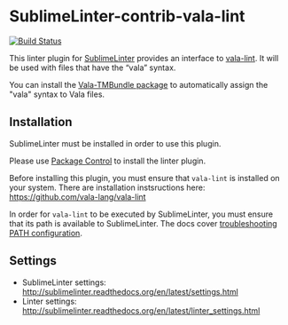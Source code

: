 SublimeLinter-contrib-vala-lint
================================

[![Build Status](https://travis-ci.org/SublimeLinter/SublimeLinter-contrib-vala-lint.svg?branch=master)](https://travis-ci.org/SublimeLinter/SublimeLinter-contrib-vala-lint)

This linter plugin for [SublimeLinter](https://github.com/SublimeLinter/SublimeLinter) provides an interface to [vala-lint](https://github.com/vala-lang/vala-lint). It will be used with files that have the “vala” syntax.

You can install the [Vala-TMBundle package](https://packagecontrol.io/packages/Vala-TMBundle) to automatically assign the "vala" syntax to Vala files.

## Installation
SublimeLinter must be installed in order to use this plugin.

Please use [Package Control](https://packagecontrol.io) to install the linter plugin.

Before installing this plugin, you must ensure that `vala-lint` is installed on your system. There are installation instsructions here: https://github.com/vala-lang/vala-lint

In order for `vala-lint` to be executed by SublimeLinter, you must ensure that its path is available to SublimeLinter. The docs cover [troubleshooting PATH configuration](http://sublimelinter.readthedocs.io/en/latest/troubleshooting.html#finding-a-linter-executable).

## Settings
- SublimeLinter settings: http://sublimelinter.readthedocs.org/en/latest/settings.html
- Linter settings: http://sublimelinter.readthedocs.org/en/latest/linter_settings.html
